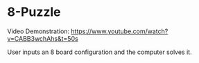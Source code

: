 # 8-Puzzle
Video Demonstration: https://www.youtube.com/watch?v=CABB3wchAhs&t=50s

User inputs an 8 board configuration and the computer solves it.
